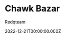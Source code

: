 ---
title: Chawk Bazar 
download: https://themeforest.net/item/chawkbazar-react-next-lifestyle-ecommerce-template/31864711?
github: null
price: 29
demo: https://chawkbazar.vercel.app/
author: Redqteam  
author_link: https://redq.io/
date: 2022-12-21T00:00:00.000Z
description: ChawkBazar is a lifestyle ecommerce template based on React, Next, TypeScript & Tailwind.
ssg:
  - Next
css:
  - Tailwind 
cms:

category:
  - Ecommerce
draft: false
---